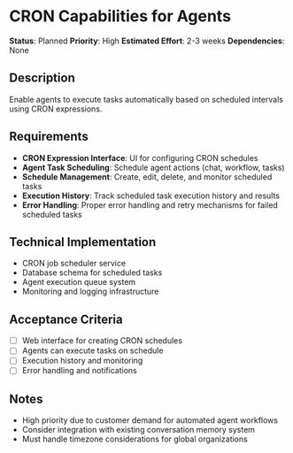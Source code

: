 # CRON Capabilities for Agents

**Status**: Planned
**Priority**: High
**Estimated Effort**: 2-3 weeks
**Dependencies**: None

## Description

Enable agents to execute tasks automatically based on scheduled intervals using CRON expressions.

## Requirements

- **CRON Expression Interface**: UI for configuring CRON schedules
- **Agent Task Scheduling**: Schedule agent actions (chat, workflow, tasks)
- **Schedule Management**: Create, edit, delete, and monitor scheduled tasks
- **Execution History**: Track scheduled task execution history and results
- **Error Handling**: Proper error handling and retry mechanisms for failed scheduled tasks

## Technical Implementation

- CRON job scheduler service
- Database schema for scheduled tasks
- Agent execution queue system
- Monitoring and logging infrastructure

## Acceptance Criteria

- [ ] Web interface for creating CRON schedules
- [ ] Agents can execute tasks on schedule
- [ ] Execution history and monitoring
- [ ] Error handling and notifications

## Notes

- High priority due to customer demand for automated agent workflows
- Consider integration with existing conversation memory system
- Must handle timezone considerations for global organizations
